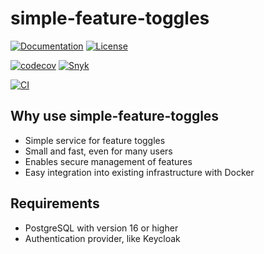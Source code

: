 # simple-feature-toggles

[![Documentation](https://img.shields.io/badge/Documentation-F33A6A.svg)](https://sebastian-struecker.github.io/simple-feature-toggles)
[![License](https://img.shields.io/github/license/sebastian-struecker/simple-feature-toggles?color=pink)](https://github.com/sebastian-struecker/simple-feature-toggles/blob/main/LICENSE)

[![codecov](https://codecov.io/gh/sebastian-struecker/simple-feature-toggles/branch/main/graph/badge.svg?token=QODH0DNVSL)](https://codecov.io/gh/sebastian-struecker/simple-feature-toggles)
[![Snyk](https://snyk.io/test/github/sebastian-struecker/simple-feature-toggles/badge.svg)](https://snyk.io/test/github/sebastian-struecker/simple-feature-toggles)

[![CI](https://github.com/sebastian-struecker/simple-feature-toggles/actions/workflows/release-pipeline.yml/badge.svg)](https://github.com/sebastian-struecker/simple-feature-toggles/actions/workflows/release-pipeline.yml)

## Why use simple-feature-toggles
- Simple service for feature toggles
- Small and fast, even for many users
- Enables secure management of features
- Easy integration into existing infrastructure with Docker

## Requirements
- PostgreSQL with version 16 or higher
- Authentication provider, like Keycloak
